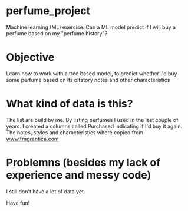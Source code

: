 # perfume_project
Machine learning (ML) exercise: Can a ML model predict if I will buy a perfume based on my "perfume history"?

# Objective
Learn how to work with a tree based model, to predict whether I'd buy some perfume based on its olfatory notes and other characteristics

# What kind of data is this?
The list are build by me. By listing perfumes I used in the last couple of years. I created a columns called Purchased indicating if I'd buy it again.
The notes, styles and characteristics where copied from www.fragrantica.com 

# Problemns (besides my lack of experience and messy code)
I still don't have a lot of data yet.

Have fun!


